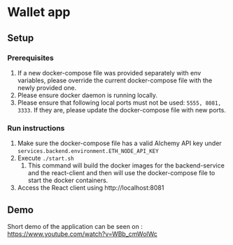 # Wallet app

## Setup

### Prerequisites

1. If a new docker-compose file was provided separately with env variables, please override the current docker-compose file with the newly provided one.
2. Please ensure docker daemon is running locally.
3. Please ensure that following local ports must not be used: `5555, 8081, 3333`. If they are, please update the docker-compose file with new ports.

### Run instructions
1. Make sure the docker-compose file has a valid Alchemy API key under `services.backend.environment.ETH_NODE_API_KEY`
2. Execute `./start.sh`
   1. This command will build the docker images for the backend-service and the react-client and then will use the docker-compose file to start the docker containers.
3. Access the React client using http://localhost:8081

## Demo

Short demo of the application can be seen on : https://www.youtube.com/watch?v=WBb_cmWolWc



